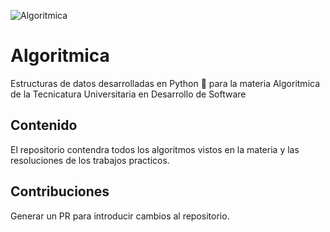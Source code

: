 ![Algoritmica](https://plataforma.academiacimneiber.com/pluginfile.php/25339/course/overviewfiles/Potadas_%20algoritmica_curso.jpg)

# Algoritmica

Estructuras de datos desarrolladas en Python 🐍 para la materia Algoritmica de la Tecnicatura Universitaria en Desarrollo de Software

## Contenido
El repositorio contendra todos los algoritmos vistos en la materia y las resoluciones de los trabajos practicos.

## Contribuciones

Generar un PR para introducir cambios al repositorio.
